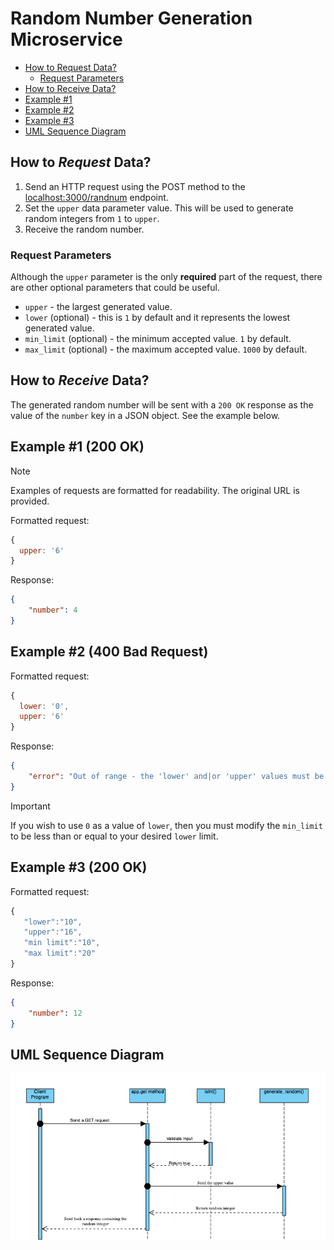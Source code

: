 # Random Number Generation Microservice

- [How to Request Data?](#how-to-request-data)
  - [Request Parameters](#request-parameters)
- [How to Receive Data?](#how-to-receive-data)
- [Example #1](#example-1-200-ok)
- [Example #2](#example-2-400-bad-request)
- [Example #3](#example-3-200-ok)
- [UML Sequence Diagram](#uml-sequence-diagram)
  
## How to _Request_ Data?
1. Send an HTTP request using the POST method to the [localhost:3000/randnum](http://localhost:3000/randnum) endpoint.
2. Set the `upper` data parameter value. This will be used to generate random integers from `1` to `upper`.
3. Receive the random number.

### Request Parameters
Although the `upper` parameter is the only **required** part of the request, there are other optional parameters that could be useful.
- `upper` - the largest generated value. 
- `lower` (optional) - this is `1` by default and it represents the lowest generated value.
- `min_limit` (optional) - the minimum accepted value. `1` by default.
- `max_limit` (optional) - the maximum accepted value. `1000` by default.

## How to _Receive_ Data?
The generated random number will be sent with a `200 OK` response as the value of the `number` key in a JSON object. See the example below.

## Example #1 (200 OK)
> [!NOTE]
> Examples of requests are formatted for readability. The original URL is provided.

Formatted request:
```javascript
{
  upper: '6'
}
```

Response:
```JSON
{
    "number": 4
}
```


## Example #2 (400 Bad Request)
Formatted request: 
```javascript
{
  lower: '0',
  upper: '6'
}
```
Response:
```JSON
{
    "error": "Out of range - the 'lower' and|or 'upper' values must be in the closed range [1 - 1000]."
}
```
> [!IMPORTANT]
> If you wish to use `0` as a value of `lower`, then you must modify the `min_limit` to be less than or equal to your desired `lower` limit.


## Example #3 (200 OK)
Formatted request:
```javascript
{
   "lower":"10",
   "upper":"16",
   "min limit":"10",
   "max limit":"20"
}
```
Response:
```JSON
{
    "number": 12
}
```

## UML Sequence Diagram
![UML Sequence Diagram](documents/cs361_uml_sequence_diagram.png)
